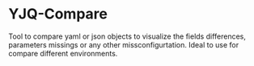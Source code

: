 # YJQ-Compare
Tool to compare yaml or json objects to visualize the fields differences, parameters missings or any other missconfigurtation. Ideal to use for compare different environments.
